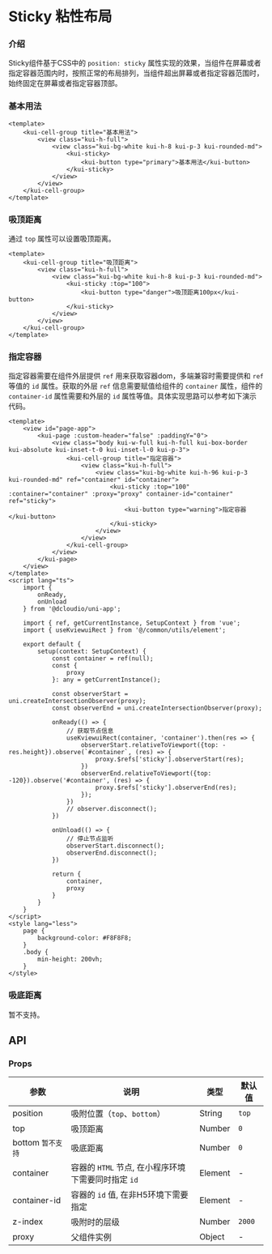 # Sticky 粘性布局

### 介绍

Sticky组件基于CSS中的 `position: sticky` 属性实现的效果，当组件在屏幕或者指定容器范围内时，按照正常的布局排列，当组件超出屏幕或者指定容器范围时，始终固定在屏幕或者指定容器顶部。

### 基本用法

```vue
<template>
    <kui-cell-group title="基本用法">
        <view class="kui-h-full">
            <view class="kui-bg-white kui-h-8 kui-p-3 kui-rounded-md">
                <kui-sticky>
                    <kui-button type="primary">基本用法</kui-button>
                </kui-sticky>
            </view>
        </view>
    </kui-cell-group>
</template>
```

### 吸顶距离

通过 `top` 属性可以设置吸顶距离。

```vue
<template>
    <kui-cell-group title="吸顶距离">
        <view class="kui-h-full">
            <view class="kui-bg-white kui-h-8 kui-p-3 kui-rounded-md">
                <kui-sticky :top="100">
                    <kui-button type="danger">吸顶距离100px</kui-button>
                </kui-sticky>
            </view>
        </view>
    </kui-cell-group>
</template>
```

### 指定容器

指定容器需要在组件外层提供 `ref` 用来获取容器dom，多端兼容时需要提供和 `ref` 等值的 `id` 属性。获取的外层 `ref` 信息需要赋值给组件的 `container` 属性，组件的 `container-id` 属性需要和外层的 `id` 属性等值。具体实现思路可以参考如下演示代码。

```vue
<template>
	<view id="page-app">
		<kui-page :custom-header="false" :paddingY="0">
			<view class="body kui-w-full kui-h-full kui-box-border kui-absolute kui-inset-t-0 kui-inset-l-0 kui-p-3">
				<kui-cell-group title="指定容器">
                    <view class="kui-h-full">
                        <view class="kui-bg-white kui-h-96 kui-p-3 kui-rounded-md" ref="container" id="container">
                            <kui-sticky :top="100" :container="container" :proxy="proxy" container-id="container" ref="sticky">
                                <kui-button type="warning">指定容器</kui-button>
                            </kui-sticky>
                        </view>
                    </view>
                </kui-cell-group>
			</view>
		</kui-page>
	</view>
</template>
<script lang="ts">
    import {
		onReady,
		onUnload
	} from '@dcloudio/uni-app';

    import { ref, getCurrentInstance, SetupContext } from 'vue';
	import { useKviewuiRect } from '@/common/utils/element';

    export default {
		setup(context: SetupContext) {
			const container = ref(null);
			const {
				proxy
			}: any = getCurrentInstance();
			
			const observerStart = uni.createIntersectionObserver(proxy);
			const observerEnd = uni.createIntersectionObserver(proxy);
			
			onReady(() => {
				// 获取节点信息
				useKviewuiRect(container, 'container').then(res => {
					observerStart.relativeToViewport({top: -res.height}).observe(`#container`, (res) => {
						proxy.$refs['sticky'].observerStart(res);
					})
					observerEnd.relativeToViewport({top: -120}).observe('#container', (res) => {
						proxy.$refs['sticky'].observerEnd(res);
					});
				})
				// observer.disconnect();
			})
			
			onUnload(() => {
				// 停止节点监听
				observerStart.disconnect();
				observerEnd.disconnect();
			})
			
			return {
				container,
				proxy
			}
		}
	}
</script>
<style lang="less">
	page {
		background-color: #F8F8F8;
	}
	.body {
		min-height: 200vh;
	}
</style>
```

### 吸底距离

暂不支持。

## API

### Props

| 参数         | 说明                             | 类型   | 默认值           |
|--------------|----------------------------------|--------|------------------|
| position         | 吸附位置（`top`、`bottom`）               | String | `top`                |
| top         | 吸顶距离               | Number | `0`                |
| bottom `暂不支持`         | 吸底距离               | Number | `0`                |
| container         | 容器的 `HTML` 节点, 在小程序环境下需要同时指定 `id`               | Element | -                |
| container-id         | 容器的 `id` 值, 在非H5环境下需要指定               | Element | -                |
| z-index         | 吸附时的层级               | Number | `2000`               |
| proxy         | 父组件实例               | Object | -                |
